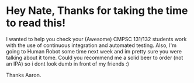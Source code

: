 # Hey Nate, Thanks for taking the time to read this!

I wanted to help you check your (Awesome) CMPSC 131/132 students work with the use of continuous integration and automated testing. Also, I'm going to Human Robot some time next week and im pretty sure you were talking about it tome. Could you recommend me a solid beer to order (not an IPA) so i dont look dumb in front of my friends :)

Thanks Aaron. 
